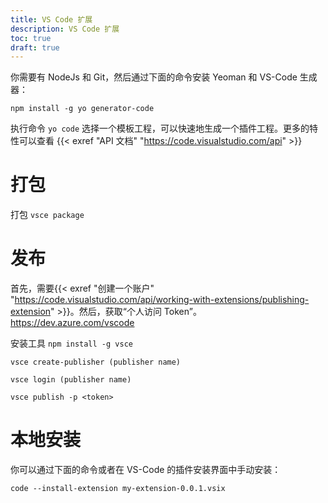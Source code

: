 ```yaml
---
title: VS Code 扩展
description: VS Code 扩展
toc: true
draft: true
---
```


你需要有 NodeJs 和 Git，然后通过下面的命令安装 Yeoman 和 VS-Code 生成器：

`npm install -g yo generator-code`

执行命令 `yo code` 选择一个模板工程，可以快速地生成一个插件工程。更多的特性可以查看 {{< exref "API 文档" "https://code.visualstudio.com/api" >}}

# 打包

打包 `vsce package`

# 发布

首先，需要{{< exref "创建一个账户" "https://code.visualstudio.com/api/working-with-extensions/publishing-extension" >}}。然后，获取“个人访问 Token”。https://dev.azure.com/vscode

安装工具 `npm install -g vsce`

`vsce create-publisher (publisher name)`

`vsce login (publisher name)`

`vsce publish -p <token>`

# 本地安装

你可以通过下面的命令或者在 VS-Code 的插件安装界面中手动安装：

`code --install-extension my-extension-0.0.1.vsix`